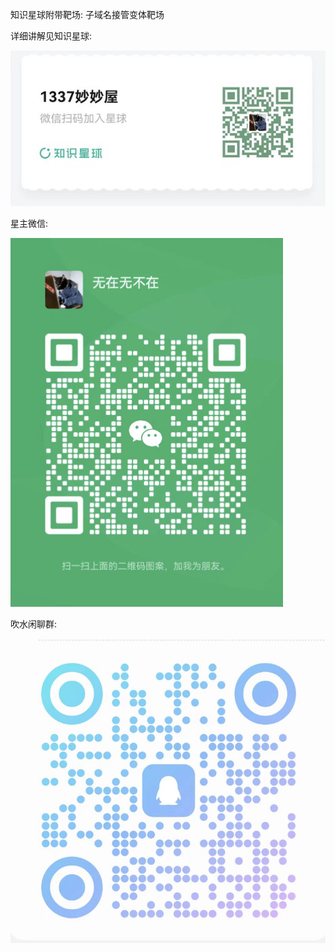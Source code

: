 知识星球附带靶场: 子域名接管变体靶场

详细讲解见知识星球:

![](./image.png)


星主微信:

![vx:xdujim](mywx.png)

吹水闲聊群:

![575701862](./qq.png)
